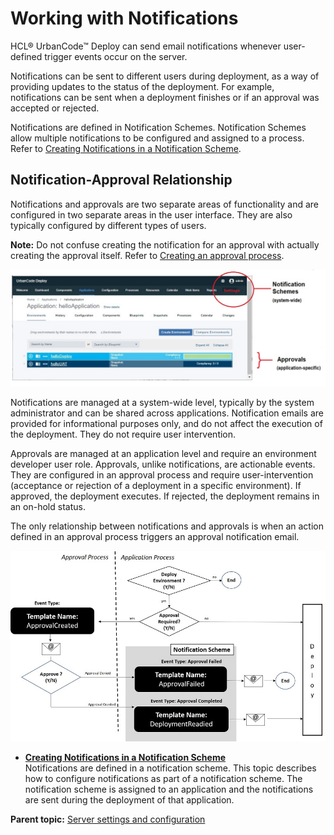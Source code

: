 # Working with Notifications

HCL® UrbanCode™ Deploy can send email notifications whenever user-defined trigger events occur on the server.

Notifications can be sent to different users during deployment, as a way of providing updates to the status of the deployment. For example, notifications can be sent when a deployment finishes or if an approval was accepted or rejected.

Notifications are defined in Notification Schemes. Notification Schemes allow multiple notifications to be configured and assigned to a process. Refer to [Creating Notifications in a Notification Scheme](notify_create.md).

## Notification-Approval Relationship

Notifications and approvals are two separate areas of functionality and are configured in two separate areas in the user interface. They are also typically configured by different types of users.

**Note:** Do not confuse creating the notification for an approval with actually creating the approval itself. Refer to [Creating an approval process](app_approvalCreate.md).

![Notification and Approval User Interface](../images/notischeme_overview.jpg)

Notifications are managed at a system-wide level, typically by the system administrator and can be shared across applications. Notification emails are provided for informational purposes only, and do not affect the execution of the deployment. They do not require user intervention.

Approvals are managed at an application level and require an environment developer user role. Approvals, unlike notifications, are actionable events. They are configured in an approval process and require user-intervention \(acceptance or rejection of a deployment in a specific environment\). If approved, the deployment executes. If rejected, the deployment remains in an on-hold status.

The only relationship between notifications and approvals is when an action defined in an approval process triggers an approval notification email.

![Approval Notification Workflow](../images/approval_notify_relation.jpg)

-   **[Creating Notifications in a Notification Scheme](../topics/notify_create.md)**  
Notifications are defined in a notification scheme. This topic describes how to configure notifications as part of a notification scheme. The notification scheme is assigned to an application and the notifications are sent during the deployment of that application.

**Parent topic:** [Server settings and configuration](../topics/settings_ch.md)


